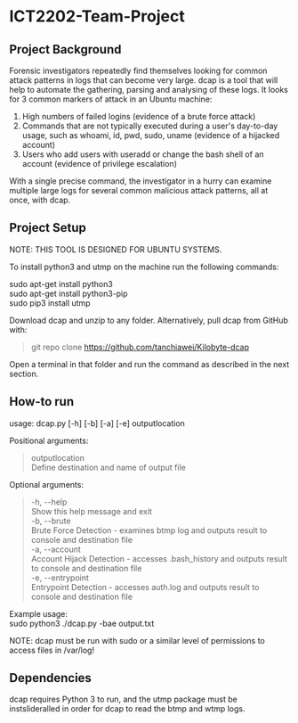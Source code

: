 # ICT2202-Team-Project

## Project Background

Forensic investigators repeatedly find themselves looking for common attack patterns in logs that can become very large. dcap is a tool that will help to automate the gathering, parsing and analysing of these logs. It looks for 3 common markers of attack in an Ubuntu machine:

1. High numbers of failed logins (evidence of a brute force attack)
2. Commands that are not typically executed during a user's day-to-day usage, such as whoami, id, pwd, sudo, uname (evidence of a hijacked account)
3. Users who add users with useradd or change the bash shell of an account (evidence of privilege escalation)

With a single precise command, the investigator in a hurry can examine multiple large logs for several common malicious attack patterns, all at once, with dcap.

## Project Setup

NOTE: THIS TOOL IS DESIGNED FOR UBUNTU SYSTEMS.

To install python3 and utmp on the machine run the following commands:

sudo apt-get install python3\
sudo apt-get install python3-pip\
sudo pip3 install utmp

Download dcap and unzip to any folder. Alternatively, pull dcap from GitHub with:
>git repo clone https://github.com/tanchiawei/Kilobyte-dcap

Open a terminal in that folder and run the command as described in the next section.

## How-to run

usage: dcap.py [-h] [-b] [-a] [-e] outputlocation

Positional arguments:
>outputlocation\
>Define destination and name of output file

Optional arguments:
>-h, --help\
>Show this help message and exit\
>-b, --brute\
>Brute Force Detection - examines btmp log and outputs result to console and destination file\
>-a, --account\
>Account Hijack Detection - accesses .bash_history and outputs result to console and destination file\
>-e, --entrypoint\
>Entrypoint Detection - accesses auth.log and outputs result to console and destination file

Example usage:\
sudo python3 ./dcap.py -bae output.txt

NOTE: dcap must be run with sudo or a similar level of permissions to access files in /var/log!

## Dependencies

dcap requires Python 3 to run, and the utmp package must be instslideralled in order for dcap to read the btmp and wtmp logs.
